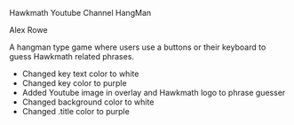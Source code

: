 Hawkmath Youtube Channel HangMan

Alex Rowe

A hangman type game where users use a buttons or their keyboard to guess Hawkmath related phrases.

- Changed key text color to white
- Changed key color to purple
- Added Youtube image in overlay and Hawkmath logo to phrase guesser
- Changed background color to white
- Changed .title color to purple
